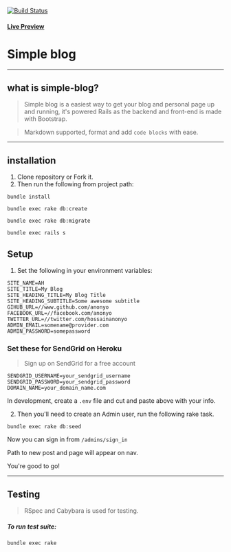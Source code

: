 [![Build Status](https://travis-ci.org/anonyo/simple-blog.svg?branch=master)](https://travis-ci.org/anonyo/simple-blog)

#### [Live Preview](http://anonyo.xyz)

# Simple blog

----
## what is simple-blog?

> Simple blog is a easiest way to get your blog and personal page up and running, it's powered Rails as the backend and front-end is made with Bootstrap.

> Markdown supported, format and add `code blocks` with ease.

----
## installation
1. Clone repository or Fork it.
2. Then run the following from project path:

```
bundle install
```

```
bundle exec rake db:create
```

```
bundle exec rake db:migrate
```

```
bundle exec rails s
```
## Setup

1. Set the following in your environment variables:

```
SITE_NAME=AH
SITE_TITLE=My Blog
SITE_HEADING_TITLE=My Blog Title
SITE_HEADING_SUBTITLE=Some awesome subtitle
GIHUB_URL=//www.github.com/anonyo
FACEBOOK_URL=//facebook.com/anonyo
TWITTER_URL=//twitter.com/hossainanonyo
ADMIN_EMAIL=somename@provider.com
ADMIN_PASSWORD=somepassword
```
### Set these for SendGrid on Heroku
> Sign up on SendGrid for a free account

```
SENDGRID_USERNAME=your_sendgrid_username
SENDGRID_PASSWORD=your_sendgrid_password
DOMAIN_NAME=your_domain_name.com
```
In development, create a `.env` file and cut and paste above with your info.

2. Then you'll need to create an Admin user, run the following rake task.

```
bundle exec rake db:seed
```
Now you can sign in from `/admins/sign_in`

Path to new post and page will appear on nav.

You're good to go!

----
## Testing
> RSpec and Cabybara is used for testing.

##### To run test suite:

```
bundle exec rake
```
